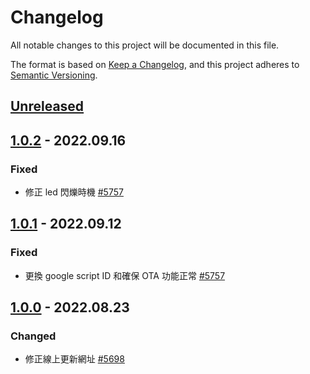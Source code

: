 # Changelog

All notable changes to this project will be documented in this file.

The format is based on [Keep a Changelog](https://keepachangelog.com/en/1.0.0/), and this project adheres to [Semantic Versioning](https://semver.org/spec/v2.0.0.html).

## [Unreleased]

## [1.0.2] - 2022.09.16

### Fixed

- 修正 led 閃爍時機  [#5757](https://redmine.kingkit.codes/issues/5757)

## [1.0.1] - 2022.09.12

### Fixed

- 更換 google script ID 和確保 OTA 功能正常  [#5757](https://redmine.kingkit.codes/issues/5757)

## [1.0.0] - 2022.08.23

### Changed

- 修正線上更新網址 [#5698](https://redmine.kingkit.codes/issues/5698)

[unreleased]: https://github.com/webduinoio/pythonCode/compare/1.0.2...HEAD
[1.0.2]: https://github.com/webduinoio/pythonCode/releases/tag/1.0.2
[1.0.1]: https://github.com/webduinoio/pythonCode/releases/tag/1.0.1
[1.0.0]: https://github.com/webduinoio/pythonCode/releases/tag/1.0.0
